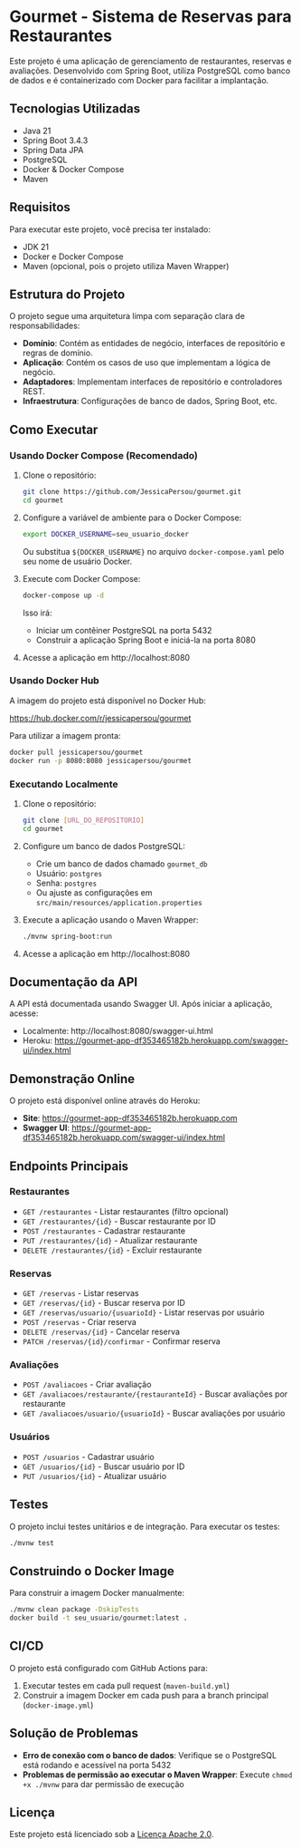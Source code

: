 # Gourmet - Sistema de Reservas para Restaurantes

Este projeto é uma aplicação de gerenciamento de restaurantes, reservas e avaliações. Desenvolvido com Spring Boot, utiliza PostgreSQL como banco de dados e é containerizado com Docker para facilitar a implantação.

## Tecnologias Utilizadas

- Java 21
- Spring Boot 3.4.3
- Spring Data JPA
- PostgreSQL
- Docker & Docker Compose
- Maven

## Requisitos

Para executar este projeto, você precisa ter instalado:

- JDK 21
- Docker e Docker Compose
- Maven (opcional, pois o projeto utiliza Maven Wrapper)

## Estrutura do Projeto

O projeto segue uma arquitetura limpa com separação clara de responsabilidades:

- **Domínio**: Contém as entidades de negócio, interfaces de repositório e regras de domínio.
- **Aplicação**: Contém os casos de uso que implementam a lógica de negócio.
- **Adaptadores**: Implementam interfaces de repositório e controladores REST.
- **Infraestrutura**: Configurações de banco de dados, Spring Boot, etc.

## Como Executar

### Usando Docker Compose (Recomendado)

1. Clone o repositório:
   ```bash
   git clone https://github.com/JessicaPersou/gourmet.git
   cd gourmet
   ```

2. Configure a variável de ambiente para o Docker Compose:
   ```bash
   export DOCKER_USERNAME=seu_usuario_docker
   ```
   Ou substitua `${DOCKER_USERNAME}` no arquivo `docker-compose.yaml` pelo seu nome de usuário Docker.

3. Execute com Docker Compose:
   ```bash
   docker-compose up -d
   ```

   Isso irá:
    - Iniciar um contêiner PostgreSQL na porta 5432
    - Construir a aplicação Spring Boot e iniciá-la na porta 8080

4. Acesse a aplicação em http://localhost:8080

### Usando Docker Hub

A imagem do projeto está disponível no Docker Hub:

https://hub.docker.com/r/jessicapersou/gourmet

Para utilizar a imagem pronta:

```bash
docker pull jessicapersou/gourmet
docker run -p 8080:8080 jessicapersou/gourmet
```

### Executando Localmente

1. Clone o repositório:
   ```bash
   git clone [URL_DO_REPOSITORIO]
   cd gourmet
   ```

2. Configure um banco de dados PostgreSQL:
    - Crie um banco de dados chamado `gourmet_db`
    - Usuário: `postgres`
    - Senha: `postgres`
    - Ou ajuste as configurações em `src/main/resources/application.properties`

3. Execute a aplicação usando o Maven Wrapper:
   ```bash
   ./mvnw spring-boot:run
   ```

4. Acesse a aplicação em http://localhost:8080

## Documentação da API

A API está documentada usando Swagger UI. Após iniciar a aplicação, acesse:

- Localmente: http://localhost:8080/swagger-ui.html
- Heroku: https://gourmet-app-df353465182b.herokuapp.com/swagger-ui/index.html

## Demonstração Online

O projeto está disponível online através do Heroku:

- **Site**: https://gourmet-app-df353465182b.herokuapp.com
- **Swagger UI**: https://gourmet-app-df353465182b.herokuapp.com/swagger-ui/index.html

## Endpoints Principais

### Restaurantes

- `GET /restaurantes` - Listar restaurantes (filtro opcional)
- `GET /restaurantes/{id}` - Buscar restaurante por ID
- `POST /restaurantes` - Cadastrar restaurante
- `PUT /restaurantes/{id}` - Atualizar restaurante
- `DELETE /restaurantes/{id}` - Excluir restaurante

### Reservas

- `GET /reservas` - Listar reservas
- `GET /reservas/{id}` - Buscar reserva por ID
- `GET /reservas/usuario/{usuarioId}` - Listar reservas por usuário
- `POST /reservas` - Criar reserva
- `DELETE /reservas/{id}` - Cancelar reserva
- `PATCH /reservas/{id}/confirmar` - Confirmar reserva

### Avaliações

- `POST /avaliacoes` - Criar avaliação
- `GET /avaliacoes/restaurante/{restauranteId}` - Buscar avaliações por restaurante
- `GET /avaliacoes/usuario/{usuarioId}` - Buscar avaliações por usuário

### Usuários

- `POST /usuarios` - Cadastrar usuário
- `GET /usuarios/{id}` - Buscar usuário por ID
- `PUT /usuarios/{id}` - Atualizar usuário

## Testes

O projeto inclui testes unitários e de integração. Para executar os testes:

```bash
./mvnw test
```

## Construindo o Docker Image

Para construir a imagem Docker manualmente:

```bash
./mvnw clean package -DskipTests
docker build -t seu_usuario/gourmet:latest .
```

## CI/CD

O projeto está configurado com GitHub Actions para:

1. Executar testes em cada pull request (`maven-build.yml`)
2. Construir a imagem Docker em cada push para a branch principal (`docker-image.yml`)

## Solução de Problemas

- **Erro de conexão com o banco de dados**: Verifique se o PostgreSQL está rodando e acessível na porta 5432
- **Problemas de permissão ao executar o Maven Wrapper**: Execute `chmod +x ./mvnw` para dar permissão de execução

## Licença

Este projeto está licenciado sob a [Licença Apache 2.0](http://www.apache.org/licenses/LICENSE-2.0).
